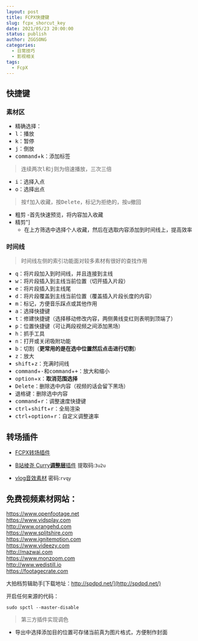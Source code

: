 ```yaml
---
layout: post
title: FCPX快捷键
slug: fcpx_shorcut_key
date: 2021/05/23 20:00:00
status: publish
author: ZGGSONG
categories: 
  - 日常技巧
  - 影视相关
tags: 
  - FcpX
---
```


## 快捷键

### 素材区

- 精确选择：
 - <kbd>l</kbd>：播放
 - <kbd>k</kbd>：暂停
 - <kbd>j</kbd>：倒放
 - <kbd>command</kbd>+<kbd>k</kbd>：添加标签
> 连续两次<kbd>l</kbd>和<kbd>j</kbd>则为倍速播放，三次三倍

- <kbd>i</kbd>：选择入点
- <kbd>o</kbd>：选择出点

> 按<kbd>f</kbd>加入收藏，按<kbd>Delete</kbd>，标记为拒绝的，按<kbd>u</kbd>撤回

- 粗剪
  -首先快速预览，将内容加入收藏
- 精剪"]
  - 在上方筛选中选择个人收藏，然后在选取内容添加到时间线上，提高效率
  
### 时间线

> 时间线左侧的索引功能面对较多素材有很好的查找作用

- <kbd>q</kbd>：将片段加入到时间线，并且连接到主线
- <kbd>w</kbd>：将片段插入到主线当前位置（切开插入片段）
- <kbd>e</kbd>：将片段插入到主线尾
- <kbd>d</kbd>：将片段覆盖到主线当前位置（覆盖插入片段长度的内容）
- <kbd>m</kbd>：标记，方便音乐踩点或其他作用
- <kbd>a</kbd>：选择快捷键
- <kbd>t</kbd>：修建快捷键（选择移动修改内容，两侧黄线变红则表明到顶端了）
- <kbd>p</kbd>：位置快捷键（可让两段视频之间添加黑场）
- <kbd>h</kbd>：抓手工具
- <kbd>n</kbd>：打开或关闭吸附功能
- <kbd>b</kbd>：切割（**更常用的是在选中位置然后点击<i class="fa fa-apple"></i>进行切割**）
- <kbd>z</kbd>：放大
- <kbd>shift</kbd>+<kbd>z</kbd>：充满时间线
- <kbd>command</kbd>+<kbd>-</kbd>和<kbd>command</kbd>+<kbd>+</kbd>：放大和缩小
- <kbd>option</kbd>+<kbd>x</kbd>：**取消范围选择**
- <kbd>Delete</kbd>：删除选中内容（视频的话会留下黑场）
- <kbd>退格键</kbd>：删除选中内容
- <kbd>command</kbd>+<kbd>r</kbd>：调整速度快捷键
- <kbd>ctrl</kbd>+<kbd>shift</kbd>+<kbd>r</kbd>：全局渲染
- <kbd>ctrl</kbd>+<kbd>option</kbd>+<kbd>r</kbd>：自定义调整速率

## 转场插件

- [FCPX转场插件](http://www.lookae.com/tag/fcpx%E8%BD%AC%E5%9C%BA%E6%8F%92%E4%BB%B6/)
- [B站棱尧 Curry**调整层**插件](https://pan.baidu.com/s/1ESrjV6gCrUxEJwpnVpDgpg) 提取码:`3u2u`

- [vlog音效素材](https://pan.baidu.com/s/1Jtttu_QTKJtOWXO2odecWA&shfl=sharepset) 密码:`rvqy`

## 免费视频素材网站：
https://www.openfootage.net  
https://www.vidsplay.com  
http://www.orangehd.com  
https://www.splitshire.com  
https://www.ignitemotion.com  
https://www.videezy.com  
http://mazwai.com  
https://www.monzoom.com  
http://www.wedistill.io  
https://footagecrate.com

大拍档剪辑助手[下载地址：http://spdpd.net/](http://spdpd.net/)  


开启任何来源的代码： 
```shell
sudo spctl --master-disable
```

> 第三方插件实现调色

- 导出中选择添加目的位置可存储当前真为图片格式，方便制作封面